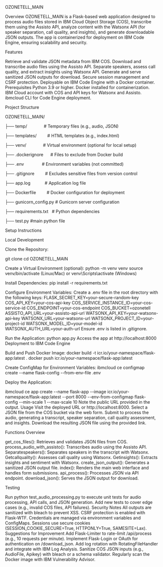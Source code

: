 OZONETELL_MAIN

Overview
OZONETELL_MAIN is a Flask-based web application designed to process audio files stored in IBM Cloud Object Storage (COS), transcribe them using the Assisto API, analyze content with the Watsonx API (for speaker separation, call quality, and insights), and generate downloadable JSON outputs. The app is containerized for deployment on IBM Code Engine, ensuring scalability and security.

Features

Retrieve and validate JSON metadata from IBM COS.
Download and transcribe audio files using the Assisto API.
Separate speakers, assess call quality, and extract insights using Watsonx API.
Generate and serve sanitized JSON outputs for download.
Secure session management and CSRF protection.
Deployable on IBM Code Engine with a Docker container.
Prerequisites
Python 3.9 or higher.
Docker installed for containerization.
IBM Cloud account with COS and API keys for Watsonx and Assisto.
ibmcloud CLI for Code Engine deployment.

Project Structure

OZONETELL_MAIN/

├── temp/              # Temporary files (e.g., audio, JSON)

├── templates/         # HTML templates (e.g., index.html)

├── venv/              # Virtual environment (optional for local setup)

├── .dockerignore      # Files to exclude from Docker build

├── .env               # Environment variables (not committed)

├── .gitignore         # Excludes sensitive files from version control

├── app.log            # Application log file

├── Dockerfile         # Docker configuration for deployment

├── gunicorn_config.py # Gunicorn server configuration

├── requirements.txt   # Python dependencies

├── test.py            #main python file



Setup Instructions

Local Development

Clone the Repository:

git clone <repository-url>
cd OZONETELL_MAIN

Create a Virtual Environment (optional):
python -m venv venv
source venv/bin/activate (Linux/Mac) or venv\Scripts\activate (Windows)

Install Dependencies:
pip install -r requirements.txt

Configure Environment Variables:
Create a .env file in the root directory with the following keys:
FLASK_SECRET_KEY=your-secure-random-key
COS_API_KEY=your-cos-api-key
COS_SERVICE_INSTANCE_ID=your-cos-service-id
COS_ENDPOINT=your-cos-endpoint
COS_BUCKET=ozonetell
ASSISTO_API_URL=your-assisto-api-url
WATSONX_API_KEY=your-watsonx-api-key
WATSONX_URL=your-watsonx-url
WATSONX_PROJECT_ID=your-project-id
WATSONX_MODEL_ID=your-model-id
WATSONX_AUTH_URL=your-auth-url
Ensure .env is listed in .gitignore.

Run the Application:
python app.py
Access the app at http://localhost:8000
Deployment to IBM Code Engine

Build and Push Docker Image:
docker build -t icr.io/your-namespace/flask-app:latest .
docker push icr.io/your-namespace/flask-app:latest

Create ConfigMap for Environment Variables:
ibmcloud ce configmap create --name flask-config --from-env-file .env

Deploy the Application:

ibmcloud ce app create --name flask-app --image icr.io/your-namespace/flask-app:latest --port 8000 --env-from-configmap flask-config --min-scale 1 --max-scale 10
Note the public URL provided in the output.
Usage
Visit the deployed URL or http://localhost:8000.
Select a JSON file from the COS bucket via the web form.
Submit to process the audio, generating a transcript, speaker separation, call quality assessment, and insights.
Download the resulting JSON file using the provided link.

Functions Overview

get_cos_files(): Retrieves and validates JSON files from COS.
process_audio_with_assisto(): Transcribes audio using the Assisto API.
Separatespeakers(): Separates speakers in the transcript with Watsonx.
Getcallquality(): Assesses call quality using Watsonx.
Getinsights(): Extracts insights and sentiment with Watsonx.
create_json_output(): Generates a sanitized JSON output file.
index(): Renders the main web interface and handles form submissions.
api_process(): Processes JSON via API endpoint.
download_json(): Serves the JSON output for download.

Testing

Run python test_audio_processing.py to execute unit tests for audio processing, API calls, and JSON generation.
Add new tests to cover edge cases (e.g., invalid COS files, API failures).
Security Notes
All outputs are sanitized with bleach to prevent XSS.
CSRF protection is enabled with Flask-WTF.
Credentials are managed via environment variables and ConfigMaps.
Sessions use secure cookies (SESSION_COOKIE_SECURE=True, HTTPONLY=True, SAMESITE=Lax).
Suggestions for Improvement
Add Flask-Limiter to rate-limit /api/process (e.g., 10 requests per minute).
Implement Flask-Login or OAuth for authentication on /download_json.
Add log rotation with RotatingFileHandler and integrate with IBM Log Analysis.
Sanitize COS JSON inputs (e.g., AudioFile, Apikey) with bleach or a schema validator.
Regularly scan the Docker image with IBM Vulnerability Advisor.

